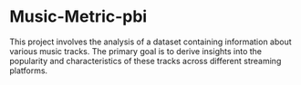 # Music-Metric-pbi
This project involves the analysis of a dataset containing information about various music tracks. The primary goal is to derive insights into the popularity and characteristics of these tracks across different streaming platforms.
